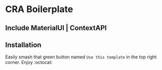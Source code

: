 # CRA Boilerplate

## Include MaterialUI | ContextAPI

## Installation

Easily smash that green button named `Use this template` in the top right corner. Enjoy :octocat:
